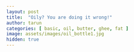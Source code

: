 ```yaml
---
layout: post
title:  "Oily? You are doing it wrong!"
author: tarun
categories: [ basic, oil, butter, ghee, fat ]
image: assets/images/oil_bottle1.jpg
hidden: true
---
```


